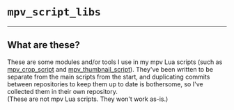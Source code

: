 # `mpv_script_libs`

----

## What are these?

These are some modules and/or tools I use in my mpv Lua scripts (such as [mpv_crop_script](https://github.com/theamm/mpv_crop_script) and [mpv_thumbnail_script](https://github.com/theamm/mpv_thumbnail_script)). They've been written to be separate from the main scripts from the start, and duplicating commits between repositories to keep them up to date is bothersome, so I've collected them in their own repository.  
(These are not mpv Lua scripts. They won't work as-is.)